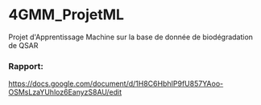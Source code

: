 # 4GMM_ProjetML
Projet d'Apprentissage Machine sur la base de donnée de biodégradation de QSAR

### Rapport:
https://docs.google.com/document/d/1H8C6HbhIP9fU857YAoo-OSMsLzaYUhloz6EanyzS8AU/edit
